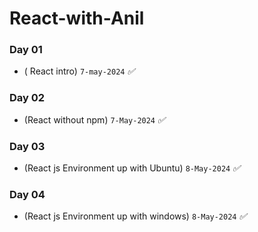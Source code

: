 # React-with-Anil

### Day 01 
* ( React intro) `7-may-2024` _✅_


### Day 02 
* (React without npm) `7-May-2024`  _✅_


### Day 03 
* (React js Environment up with Ubuntu) `8-May-2024`  _✅_

### Day 04
* (React js Environment up with windows) `8-May-2024`  _✅_